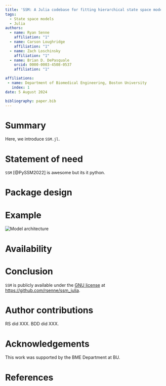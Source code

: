 ```yaml
---
title: 'SSM: A Julia codebase for fitting hierarchical state space models'
tags:
  - State space models
  - Julia
authors:
  - name: Ryan Senne
    affiliation: "1"
  - name: Carson Loughridge
    affiliation: "1"
  - name: Zach Loschinsky
    affiliation: "1"
  - name: Brian D. DePasquale
    orcid: 0000-0003-4508-0537
    affiliation: "1"

affiliations:
 - name: Department of Biomedical Engineering, Boston University
   index: 1
date: 5 August 2024

bibliography: paper.bib
---
```


# Summary

Here, we introduce ``SSM.jl``.

# Statement of need

`SSM` [@PySSM2022] is awesome but its it python.

# Package design

# Example

![Model architecture](model.png)

# Availability

# Conclusion

``SSM`` is publicly available under the [GNU license](https://github.com/rsenne/ssm_julia/blob/main/LICENSE) at <https://github.com/rsenne/ssm_julia>.

# Author contributions

RS did XXX. BDD did XXX.

# Acknowledgements

This work was supported by the BME Department at BU.

# References
